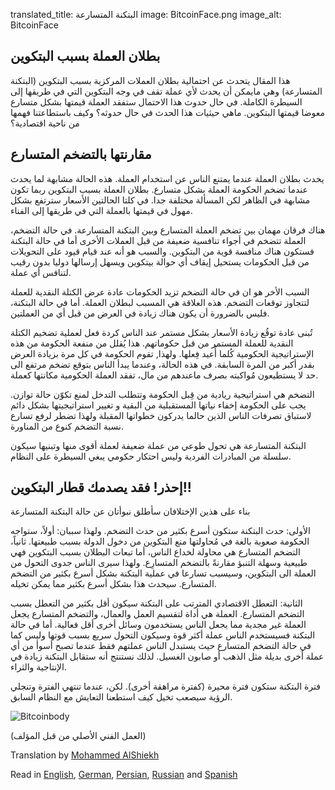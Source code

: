 translated_title: البتكنة المتسارعة
image: BitcoinFace.png
image_alt: BitcoinFace

## بطلان العملة بسبب البتكوين

هذا المقال يتحدث عن احتمالية بطلان العملات المركزية بسبب البتكوين (البتكنة المتسارعة) وهي مايمكن أن يحدث لأي عملة تقف في وجه البتكوين التي في طريقها إلى السيطرة الكاملة. في حال حدوث هذا الاحتمال ستفقد العملة قيمتها بشكل متسارع معوضا قيمتها البتكوين. ماهي حيثيات هذا الحدث في حال حدوثه؟ وكيف باستطاعتنا فهمها من ناحية اقتصادية؟

## مقارنتها بالتضخم المتسارع

يحدث بطلان العملة عندما يمتنع الناس عن استخدام العملة. هذه الحالة مشابهة لما يحدث عندما تضخم الحكومة العملة بشكل متسارع. بطلان العملة بسبب البتكوين ربما تكون مشابهة في الظاهر لكن المسألة مختلفة جدا. في كلتا الحالتين الأسعار سترتفع بشكل مهول في قيمتها بالعملة التي في طريقها إلى الفناء.

هناك فرقان مهمان بين تضخم العملة المتسارع وبين البتكنة المتسارعة. في حالة التضخم، العملة تتضخم في أجواء تنافسية ضعيفة من قبل العملات الأخرى أما في حالة البتكنة فستكون هناك منافسة قوية من البتكوين. والسبب هو أنه عند قيام قيود على التحويلات من قبل الحكومات يستحيل إيقاف أي حوالة بيتكوين ويسهل إرسالها دوليا بدون رقيب لتنافس أي عملة.

السبب الأخر هو ان في حالة التضخم تزيد الحكومات عادة عرض الكتلة النقدية للعملة لتتجاوز توقعات التضخم. هذه العلاقة هي المسبب لبطلان العملة. أما في حالة البتكنة، فليس بالضرورة أن يكون هناك زيادة في العرض من قبل أي من العملتين.

تُبنى عادة توقُع زيادة الأسعار بشكل مستمر عند الناس كردة فعل لعملية تضخيم الكتلة النقدية للعملة المستمر من قبل حكوماتهم. هذا يُقلل من منفعة الحكومة من هذه الإستراتيجية الحكومية كُلما أُعيد فِعلها. ولهذا, تقوم الحكومة في كل مرة بزيادة العرض بقدر أكبر من المرة السابقة. في  هذه الحالة، وعندما يبدأ الناس بتوقع تضخم مرتفع الى حد لا يستطيعون مُواكبته بصرف ماعندهم من مال، تفقد العملة الحكومية مكانتها كعملة.

التضخم هي استراتيجية ريادية من قِبل الحكومة وتتطلب التدخل لمنع تكوّن حالة توازن. يجب على الحكومة إخفاء نياتها المستقبلية من البقية و تغيير استراتيجيتها بشكل دائم لاستباق تصرفات الناس الذين حالما يدركون خطواتها المقبلة ولهذا تضطر لرفع تسارع نسبة التضخم كنوع من المناورة.

البتكنة المتسارعة هي تحول طوعي من عملة ضعيفة لعملة أقوى منها وتبنيها سيكون سلسلة من المبادرات الفردية وليس احتكار حكومي يبغي السيطرة على النظام.

## إحذر! فقد يصدمك قطار البتكوين!!

بناء على هذين الإختلافان سأطلق نبوأتان عن حالة البتكنة المتسارعة

الأولى: حدث البتكنة ستكون أسرع بكثير من حدث التضخم. ولهذا سببان: أولاً، ستواجه الحكومة صعوبة بالغة في مُحاولتها منع البتكوين من دخول الدولة بسبب طبيعتها. ثانياً، التضخم المتسارع هي محاولة لخداع الناس، أما تبعات البطلان بسبب البتكوين فهي طبيعية وسهلة التنبؤ مقارنةً بالتضخم المتسارِع. ولهذا سيرى الناس جدوى التحول من العملة الى البتكوين، وسيسبب تسارعا في عملية البتكنة بشكل أسرع بكثير من التضخم المتسارع. سيحدث هذا بشكل أسرع بكثير مما يمكن تخيله.

الثانية: التعطل الاقتصادي المترتب على البتكنة سيكون أقل بكثير من التعطل بسبب التضخم المتسارع. العملة هي أداة لتقسيم العمل والعمال، والتضخم المتسارع يجعل العملة غير مجدية مما يجعل الناس يستخدمون وسائل أخرى أقل فعالية. أما في حالة  البتكنة فسيستخدم الناس عملة أكثر قوة وسيكون التحول سريع بسبب قوتها وليس كما في حالة التضخم المتسارع حيث يستبدل الناس عملتهم فقط عندما تصبح أسوأ من أي عملة أخرى بديلة مثل الذهب أو صابون الغسيل. لذلك نستنتج أنه ستقابل البتكنة زيادة في الإنتاجية والثراء.

فترة البتكنة ستكون فترة محيرة (كفترة مراهقة أخرى). لكن، عندما تنتهي الفترة وتنجلي الرؤية سيصعب تخيل كيف استطعنا التعايش مع النظام السابق.

<div class="article-image">
  <img class="img-responsive center-block img-rounded" alt="Bitcoinbody" src="/static/img/mempool/hyperbitcoinization/Bitcoinbody.png"/>
</div>

<p class="text-muted text-center">
	(العمل الفني الأصلي من قبل المؤلف)
</p>

<div markdown="1" dir="ltr">
Translation by <a href="https://twitter.com/MAlashiekh">Mohammed AlShiekh</a>

Read in [English](/mempool/hyperbitcoinization/), [German](/mempool/hyperbitcoinization/de/), [Persian](/mempool/hyperbitcoinization/fa/), [Russian](/mempool/hyperbitcoinization/ru/) and [Spanish](/mempool/hyperbitcoinization/es/)
</div>
